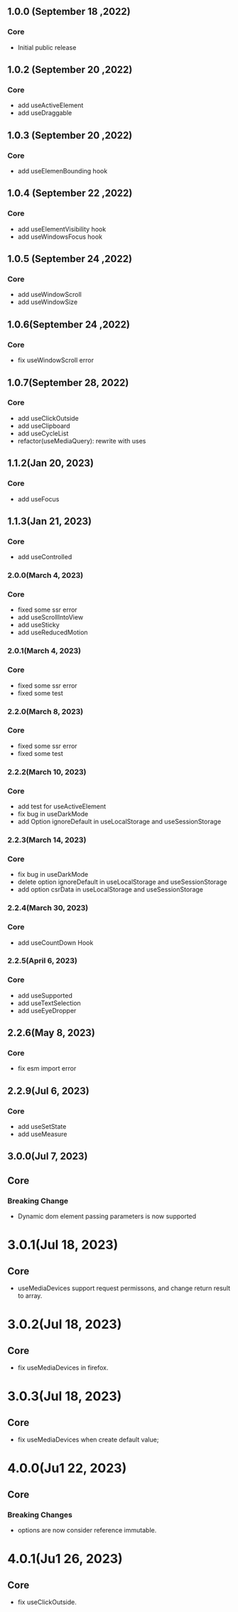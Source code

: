 ## 1.0.0 (September 18 ,2022)

### Core

* Initial public release

## 1.0.2 (September 20 ,2022)

### Core

* add useActiveElement
* add useDraggable

## 1.0.3 (September 20 ,2022)

### Core

* add useElemenBounding hook

## 1.0.4 (September 22 ,2022)

### Core

* add useElementVisibility hook
* add useWindowsFocus hook

## 1.0.5 (September 24 ,2022)

### Core

* add useWindowScroll
* add useWindowSize

## 1.0.6(September 24 ,2022)

### Core

* fix useWindowScroll error

## 1.0.7(September 28, 2022)

### Core

* add useClickOutside
* add useClipboard
* add useCycleList
* refactor(useMediaQuery): rewrite with uses

## 1.1.2(Jan 20, 2023)

### Core

* add useFocus

## 1.1.3(Jan 21, 2023)

### Core

* add useControlled

### 2.0.0(March 4, 2023)

### Core

* fixed some ssr error
* add useScrollIntoView
* add useSticky
* add useReducedMotion

### 2.0.1(March 4, 2023)

### Core

* fixed some ssr error
* fixed some test

### 2.2.0(March 8, 2023)

### Core

* fixed some ssr error
* fixed some test

### 2.2.2(March 10, 2023)

### Core

* add test for useActiveElement
* fix bug in useDarkMode
* add Option ignoreDefault in useLocalStorage and useSessionStorage

### 2.2.3(March 14, 2023)

### Core

* fix bug in useDarkMode
* delete option ignoreDefault in useLocalStorage and useSessionStorage
* add option csrData in useLocalStorage and useSessionStorage

### 2.2.4(March 30, 2023)

### Core

* add useCountDown Hook

### 2.2.5(April 6, 2023)

### Core

* add useSupported
* add useTextSelection
* add useEyeDropper

## 2.2.6(May 8, 2023)

### Core

* fix esm import error

## 2.2.9(Jul 6, 2023)

### Core

* add useSetState
* add useMeasure

## 3.0.0(Jul 7, 2023)

## Core

### Breaking Change

* Dynamic dom element passing parameters is now supported

# 3.0.1(Jul 18, 2023)

## Core

* useMediaDevices support request permissons, and change return result to array.

# 3.0.2(Jul 18, 2023)

## Core

* fix useMediaDevices in firefox.

# 3.0.3(Jul 18, 2023)

## Core

* fix useMediaDevices when create default value;

# 4.0.0(Ju1 22, 2023)

## Core

### Breaking Changes

* options are now consider reference immutable.

# 4.0.1(Ju1 26, 2023)

## Core

* fix useClickOutside.


